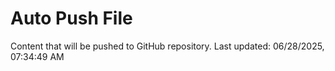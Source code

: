 # Auto Push File

Content that will be pushed to GitHub repository.
Last updated: 06/28/2025, 07:34:49 AM